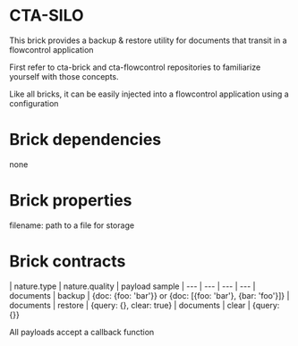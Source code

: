 CTA-SILO
========

This brick provides a backup & restore utility for documents that transit in a flowcontrol application 

First refer to cta-brick and cta-flowcontrol repositories to familiarize yourself with those concepts.

Like all bricks, it can be easily injected into a flowcontrol application using a configuration

# Brick dependencies

none

# Brick properties

filename: path to a file for storage

# Brick contracts

| nature.type | nature.quality | payload sample
| --- | --- | --- | ---
| documents | backup | {doc: {foo: 'bar'}} or {doc: [{foo: 'bar'}, {bar: 'foo'}]} 
| documents | restore | {query: {}, clear: true}
| documents | clear | {query: {}}

All payloads accept a callback function